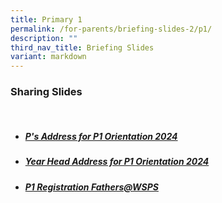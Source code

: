 ```yaml
---
title: Primary 1
permalink: /for-parents/briefing-slides-2/p1/
description: ""
third_nav_title: Briefing Slides
variant: markdown
---
```

### Sharing Slides
<br>

* #####  [P's Address for P1 Orientation 2024](/files/01_P_address_P1_Orientation_Slides_2024_updated.pdf)
* #####  [Year Head Address for P1 Orientation 2024](/files/03_YH_Address_P1_Orientation_slides_2024.pdf)
* ##### [P1 Registration Fathers@WSPS](/files/P1_Registration_FathersWSPS_compressed.pdf)